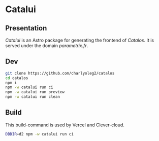 Catalui
=======


Presentation
------------

*Catalui* is an Astro package for generating the frontend of *Catalos*. It is served under the domain *parametrix.fr*.


Dev
---

```bash
git clone https://github.com/charlyoleg2/catalos
cd catalos
npm i
npm -w catalui run ci
npm -w catalui run preview
npm -w catalui run clean
```

Build
-----

This build-command is used by Vercel and Clever-cloud.

```bash
DBDIR=d2 npm -w catalui run ci
```

